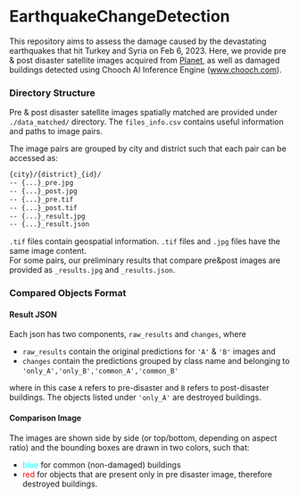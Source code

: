 # EarthquakeChangeDetection

This repository aims to assess the damage caused by the devastating earthquakes that hit Turkey and Syria on Feb 6, 2023. 
Here, we provide pre & post disaster satellite images acquired from [Planet](https://www.planet.com/), as well as damaged buildings 
detected using Chooch AI Inference Engine (www.chooch.com). 

### Directory Structure
Pre & post disaster satellite images spatially matched are provided under `./data_matched/`  directory. 
The `files_info.csv` contains useful information and paths to image pairs. 

The image pairs are grouped by city and district such that each pair can be accessed as:  
```bash
{city}/{district}_{id}/
-- {...}_pre.jpg
-- {...}_post.jpg
-- {...}_pre.tif
-- {...}_post.tif
-- {...}_result.jpg
-- {...}_result.json
```
`.tif` files contain geospatial information. `.tif` files and `.jpg` files have the same image content.  
For some pairs, our preliminary results that compare pre&post images are provided as `_results.jpg` and `_results.json`. 

### Compared Objects Format

#### Result JSON 

Each json has two components, `raw_results` and `changes`, where 
- `raw_results` contain the original predictions for `'A'` & `'B'` images and 
- `changes` contain the predictions grouped by class name and belonging to `'only_A','only_B','common_A','common_B'`  

where in this case `A` refers to pre-disaster and `B` refers to post-disaster buildings. The objects listed under `'only_A'` are destroyed buildings.

####  Comparison Image
The images are shown side by side (or top/bottom, depending on aspect ratio) and the bounding boxes are drawn in two colors, such that:    
- <span style="color:cyan">blue</span> for common (non-damaged) buildings 
- <span style="color:red">red</span> for objects that are present only in pre disaster image, therefore destroyed buildings.

